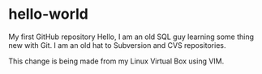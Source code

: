 # hello-world
My first GitHub repository
Hello, I am an old SQL guy learning some thing new with Git.  I am an old hat to Subversion and CVS repositories.

This change is being made from my Linux Virtual Box using VIM.

